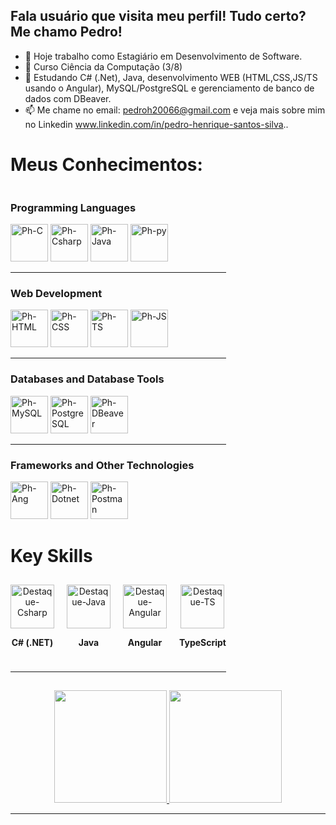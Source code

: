 ## Fala usuário que visita meu perfil! Tudo certo? Me chamo Pedro!

- 🔭 Hoje trabalho como Estagiário em Desenvolvimento de Software.
- 📖 Curso Ciência da Computação (3/8)
- 🌱 Estudando C# (.Net), Java, desenvolvimento WEB (HTML,CSS,JS/TS usando o Angular), MySQL/PostgreSQL e gerenciamento de banco de dados com DBeaver.
- 📫 Me chame no email: pedroh20066@gmail.com e veja mais sobre mim no Linkedin www.linkedin.com/in/pedro-henrique-santos-silva..

##

<h1><b>Meus Conhecimentos:</b></h1>

<div style="display: inline-block">

  <h3>Programming Languages</h3>
  <div>
    <img alt="Ph-C" height="60" width="60" src="https://cdn.jsdelivr.net/gh/devicons/devicon@latest/icons/c/c-original.svg"/>
    <img alt="Ph-Csharp" height="60" width="60" src="https://cdn.jsdelivr.net/gh/devicons/devicon@latest/icons/csharp/csharp-original.svg"/>         
    <img alt="Ph-Java" height="60" width="60" src="https://cdn.jsdelivr.net/gh/devicons/devicon@latest/icons/java/java-original.svg" />
    <img alt="Ph-py" height="60" width="60" src="https://cdn.jsdelivr.net/gh/devicons/devicon@latest/icons/python/python-original.svg" /> 
  </div>
  <hr>

  <h3>Web Development</h3>
  <div>
    <img alt="Ph-HTML" height="60" width="60" src="https://cdn.jsdelivr.net/gh/devicons/devicon@latest/icons/html5/html5-original.svg"/>
    <img alt="Ph-CSS" height="60" width="60" src="https://cdn.jsdelivr.net/gh/devicons/devicon@latest/icons/css3/css3-original.svg" /> 
    <img alt="Ph-TS" height="60" width="60" src="https://cdn.jsdelivr.net/gh/devicons/devicon@latest/icons/typescript/typescript-original.svg" />
    <img alt="Ph-JS" height="60" width="60" src="https://cdn.jsdelivr.net/gh/devicons/devicon@latest/icons/javascript/javascript-original.svg"/> 
  </div>
  <hr>

  <h3>Databases and Database Tools</h3>
  <div>
    <img alt="Ph-MySQL" height="60" width="60" src="https://cdn.jsdelivr.net/gh/devicons/devicon@latest/icons/mysql/mysql-original.svg" />
    <img alt="Ph-PostgreSQL" height="60" width="60" src="https://cdn.jsdelivr.net/gh/devicons/devicon@latest/icons/postgresql/postgresql-original.svg" />
    <img alt="Ph-DBeaver" height="60" width="60" src="https://raw.githubusercontent.com/dbeaver/dbeaver/master/icons/logo/dbeaver-icon.png" />
  </div>
  <hr>

  <h3>Frameworks and Other Technologies</h3>
  <div>
    <img alt="Ph-Ang" height="60" width="60" src="https://cdn.jsdelivr.net/gh/devicons/devicon@latest/icons/angular/angular-original.svg" /> 
    <img alt="Ph-Dotnet" height="60" width="60" src="https://cdn.jsdelivr.net/gh/devicons/devicon@latest/icons/dotnetcore/dotnetcore-original.svg" />
    <img alt="Ph-Postman" height="60" width="60" src="https://cdn.jsdelivr.net/gh/devicons/devicon@latest/icons/postman/postman-original.svg" />
  <h1><b>Key Skills</b></h1>

<div style="display: flex; justify-content: center; gap: 20px; flex-wrap: wrap; padding: 10px 0;">
  <div style="text-align: center;">
    <img alt="Destaque-Csharp" height="70" width="70" src="https://cdn.jsdelivr.net/gh/devicons/devicon@latest/icons/csharp/csharp-original.svg"/>
    <p><b>C# (.NET)</b></p>
  </div>
  
  <div style="text-align: center;">
    <img alt="Destaque-Java" height="70" width="70" src="https://cdn.jsdelivr.net/gh/devicons/devicon@latest/icons/java/java-original.svg"/>
    <p><b>Java</b></p>
  </div>

  <div style="text-align: center;">
    <img alt="Destaque-Angular" height="70" width="70" src="https://cdn.jsdelivr.net/gh/devicons/devicon@latest/icons/angular/angular-original.svg"/>
    <p><b>Angular</b></p>
  </div>

  <div style="text-align: center;">
    <img alt="Destaque-TS" height="70" width="70" src="https://cdn.jsdelivr.net/gh/devicons/devicon@latest/icons/typescript/typescript-original.svg"/>
    <p><b>TypeScript</b></p>
  </div>
</div>
  </div>
  <hr>

##



</div>

<div align="center">
  <a href="https://github.com/Phzera-hs">
    <img height="180" src="https://github-readme-stats.vercel.app/api?username=Phzera-hs&show_icons=true&theme=dark&include_all_commits=true&count_private=true"/>
    <img height="180" src="https://github-readme-stats.vercel.app/api/top-langs/?username=Phzera-hs&layout=compact&langs_count=8&theme=dark"/>
  </a>
</div>

<hr>
